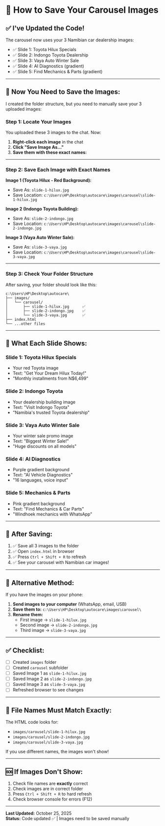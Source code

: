 # 📸 How to Save Your Carousel Images

## ✅ **I've Updated the Code!**

The carousel now uses your 3 Namibian car dealership images:
- ✅ Slide 1: Toyota Hilux Specials
- ✅ Slide 2: Indongo Toyota Dealership  
- ✅ Slide 3: Vaya Auto Winter Sale
- ✅ Slide 4: AI Diagnostics (gradient)
- ✅ Slide 5: Find Mechanics & Parts (gradient)

---

## 📂 **Now You Need to Save the Images:**

I created the folder structure, but you need to manually save your 3 uploaded images:

### **Step 1: Locate Your Images**

You uploaded these 3 images to the chat. Now:

1. **Right-click each image** in the chat
2. **Click "Save Image As..."**
3. **Save them with these exact names:**

---

### **Step 2: Save Each Image with Exact Names**

**Image 1 (Toyota Hilux - Red Background):**
- Save As: `slide-1-hilux.jpg`
- Save Location: `c:\Users\HP\Desktop\autocare\images\carousel\slide-1-hilux.jpg`

**Image 2 (Indongo Toyota Building):**
- Save As: `slide-2-indongo.jpg`
- Save Location: `c:\Users\HP\Desktop\autocare\images\carousel\slide-2-indongo.jpg`

**Image 3 (Vaya Auto Winter Sale):**
- Save As: `slide-3-vaya.jpg`
- Save Location: `c:\Users\HP\Desktop\autocare\images\carousel\slide-3-vaya.jpg`

---

### **Step 3: Check Your Folder Structure**

After saving, your folder should look like this:

```
c:\Users\HP\Desktop\autocare\
├── images/
│   └── carousel/
│       ├── slide-1-hilux.jpg      ✅
│       ├── slide-2-indongo.jpg    ✅
│       └── slide-3-vaya.jpg       ✅
├── index.html
└── ...other files
```

---

## 🎨 **What Each Slide Shows:**

### **Slide 1: Toyota Hilux Specials**
- Your red Toyota image
- Text: "Get Your Dream Hilux Today!"
- "Monthly installments from N$6,499"

### **Slide 2: Indongo Toyota**
- Your dealership building image
- Text: "Visit Indongo Toyota"
- "Namibia's trusted Toyota dealership"

### **Slide 3: Vaya Auto Winter Sale**
- Your winter sale promo image
- Text: "Biggest Winter Sale!"
- "Huge discounts on all models"

### **Slide 4: AI Diagnostics**
- Purple gradient background
- Text: "AI Vehicle Diagnostics"
- "16 languages, voice input"

### **Slide 5: Mechanics & Parts**
- Pink gradient background
- Text: "Find Mechanics & Car Parts"
- "Windhoek mechanics with WhatsApp"

---

## 🚀 **After Saving:**

1. ✅ Save all 3 images to the folder
2. ✅ Open `index.html` in browser
3. ✅ Press `Ctrl + Shift + R` to refresh
4. ✅ See your carousel with Namibian car images!

---

## 📱 **Alternative Method:**

If you have the images on your phone:

1. **Send images to your computer** (WhatsApp, email, USB)
2. **Save them to:** `c:\Users\HP\Desktop\autocare\images\carousel\`
3. **Rename them:**
   - First image → `slide-1-hilux.jpg`
   - Second image → `slide-2-indongo.jpg`
   - Third image → `slide-3-vaya.jpg`

---

## ✅ **Checklist:**

- [ ] Created `images` folder
- [ ] Created `carousel` subfolder  
- [ ] Saved Image 1 as `slide-1-hilux.jpg`
- [ ] Saved Image 2 as `slide-2-indongo.jpg`
- [ ] Saved Image 3 as `slide-3-vaya.jpg`
- [ ] Refreshed browser to see changes

---

## 🎯 **File Names Must Match Exactly:**

The HTML code looks for:
- `images/carousel/slide-1-hilux.jpg`
- `images/carousel/slide-2-indongo.jpg`
- `images/carousel/slide-3-vaya.jpg`

If you use different names, the images won't show!

---

## 🆘 **If Images Don't Show:**

1. Check file names are **exactly** correct
2. Check images are in correct folder
3. Press `Ctrl + Shift + R` to hard refresh
4. Check browser console for errors (F12)

---

**Last Updated:** October 25, 2025  
**Status:** Code updated ✅ | Images need to be saved manually
